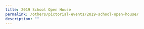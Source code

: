 ```yaml
---
title: 2019 School Open House
permalink: /others/pictorial-events/2019-school-open-house/
description: ""
---
```

